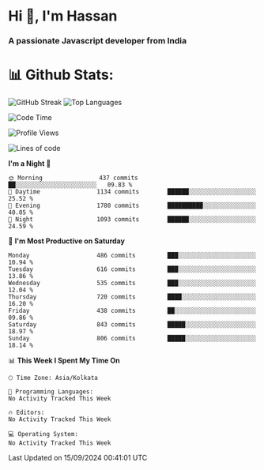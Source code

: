 # Hi 👋, I'm Hassan
### A passionate Javascript developer from India


# 📊 Github Stats:
![GitHub Streak](https://github-readme-streak-stats.herokuapp.com/?user=codeblooded47&theme=dracula&hide_border=false)
![Top Languages](https://github-readme-stats.vercel.app/api/top-langs/?username=codeblooded47&layout=compact&theme=dracula)



<!--START_SECTION:waka-->
![Code Time](http://img.shields.io/badge/Code%20Time-820%20hrs%2030%20mins-blue)

![Profile Views](http://img.shields.io/badge/Profile%20Views-8-blue)

![Lines of code](https://img.shields.io/badge/From%20Hello%20World%20I%27ve%20Written-23.5%20million%20lines%20of%20code-blue)

**I'm a Night 🦉** 

```text
🌞 Morning                437 commits         ██░░░░░░░░░░░░░░░░░░░░░░░   09.83 % 
🌆 Daytime                1134 commits        ██████░░░░░░░░░░░░░░░░░░░   25.52 % 
🌃 Evening                1780 commits        ██████████░░░░░░░░░░░░░░░   40.05 % 
🌙 Night                  1093 commits        ██████░░░░░░░░░░░░░░░░░░░   24.59 % 
```
📅 **I'm Most Productive on Saturday** 

```text
Monday                   486 commits         ███░░░░░░░░░░░░░░░░░░░░░░   10.94 % 
Tuesday                  616 commits         ███░░░░░░░░░░░░░░░░░░░░░░   13.86 % 
Wednesday                535 commits         ███░░░░░░░░░░░░░░░░░░░░░░   12.04 % 
Thursday                 720 commits         ████░░░░░░░░░░░░░░░░░░░░░   16.20 % 
Friday                   438 commits         ██░░░░░░░░░░░░░░░░░░░░░░░   09.86 % 
Saturday                 843 commits         █████░░░░░░░░░░░░░░░░░░░░   18.97 % 
Sunday                   806 commits         █████░░░░░░░░░░░░░░░░░░░░   18.14 % 
```


📊 **This Week I Spent My Time On** 

```text
🕑︎ Time Zone: Asia/Kolkata

💬 Programming Languages: 
No Activity Tracked This Week

🔥 Editors: 
No Activity Tracked This Week

💻 Operating System: 
No Activity Tracked This Week
```


 Last Updated on 15/09/2024 00:41:01 UTC
<!--END_SECTION:waka-->


